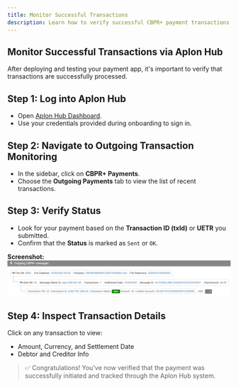 ```yaml
---
title: Monitor Successful Transactions
description: Learn how to verify successful CBPR+ payment transactions via the Aplon Hub dashboard.
---
```


## Monitor Successful Transactions via Aplon Hub

After deploying and testing your payment app, it's important to verify that transactions are successfully processed.

## Step 1: Log into Aplon Hub

- Open [Aplon Hub Dashboard](https://aplonhub-brillio.pc14.eu).
- Use your credentials provided during onboarding to sign in.

## Step 2: Navigate to Outgoing Transaction Monitoring

- In the sidebar, click on **CBPR+ Payments**.
- Choose the **Outgoing Payments** tab to view the list of recent transactions.

## Step 3: Verify Status

- Look for your payment based on the **Transaction ID (txId)** or **UETR** you submitted.
- Confirm that the **Status** is marked as `Sent` or `OK`.

**Screenshot:**  
![Login Screen](/static/images/aplon-screen.png)

## Step 4: Inspect Transaction Details

Click on any transaction to view:

- Amount, Currency, and Settlement Date
- Debtor and Creditor Info

> ✅ Congratulations! You've now verified that the payment was successfully initiated and tracked through the Aplon Hub system.
